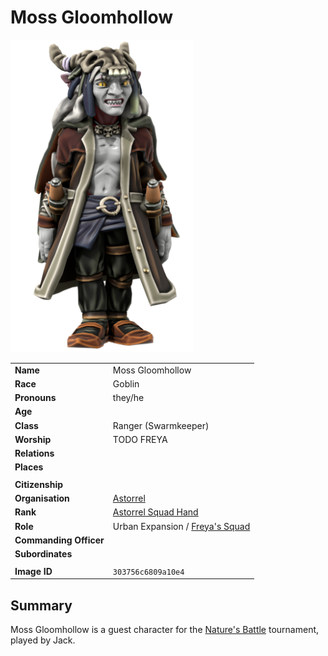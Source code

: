 # Moss Gloomhollow

<img src="https://raw.githubusercontent.com/jesskelsall/astarus-images/main/people/portraits/303756c6809a10e4.png" height="500" />

|||
| --- | --- |
| **Name** | Moss Gloomhollow | character.3
| **Race** | Goblin |
| **Pronouns** | they/he |
| **Age** | |
| **Class** | Ranger (Swarmkeeper) |
| **Worship** | TODO FREYA |
| **Relations** | |
| **Places** | |
|||
| **Citizenship** | |
| **Organisation** | [Astorrel](../organisations/astorrel/astorrel.md) |
| **Rank** | [Astorrel Squad Hand](../organisations/astorrel/ranks/astorrel-squad-hand.md) |
| **Role** | Urban Expansion / [Freya's Squad](../organisations/astorrel/squads/freyas-squad.md) |
| **Commanding Officer** | |
| **Subordinates** | |
|||
| **Image ID** | `303756c6809a10e4` |

## Summary

Moss Gloomhollow is a guest character for the [Nature's Battle](../storylines/natures-battle.md) tournament, played by Jack.
